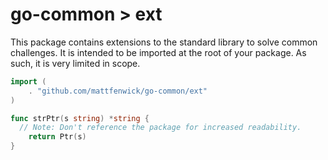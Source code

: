 # go-common > ext

This package contains extensions to the standard library to solve common challenges. It is intended to be imported at the root of your package. As such, it is very limited in scope.

```go
import (
	. "github.com/mattfenwick/go-common/ext"
)

func strPtr(s string) *string {
  // Note: Don't reference the package for increased readability.
	return Ptr(s)
}
```
